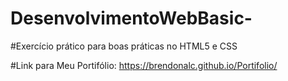 # DesenvolvimentoWebBasic-

#Exercício prático para boas práticas no HTML5 e CSS

#Link para Meu Portifólio: https://brendonalc.github.io/Portifolio/
